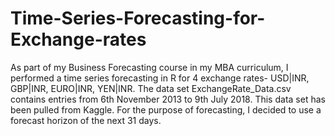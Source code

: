 # Time-Series-Forecasting-for-Exchange-rates
As part of my Business Forecasting course in my MBA curriculum, I performed a time series forecasting in R for 4 exchange rates- USD|INR, GBP|INR, EURO|INR, YEN|INR. 
The data set ExchangeRate_Data.csv contains entries from 6th November 2013 to 9th July 2018. This data set has been pulled from Kaggle. For the purpose of forecasting, I decided to use a forecast horizon of the next 31 days. 
